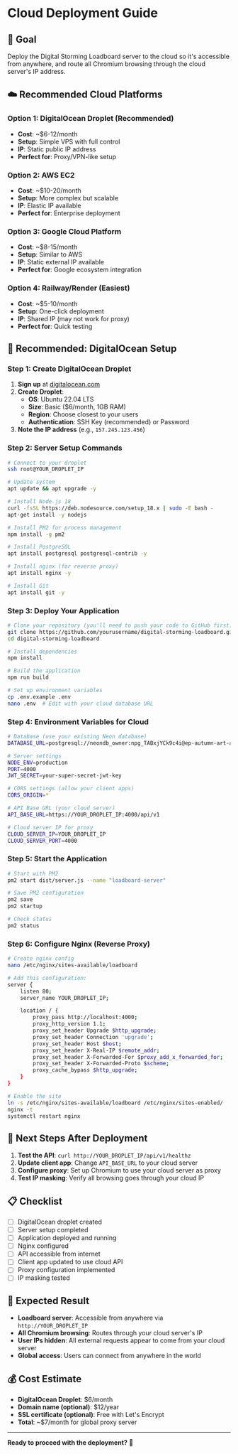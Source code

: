 # Cloud Deployment Guide

## 🎯 **Goal**
Deploy the Digital Storming Loadboard server to the cloud so it's accessible from anywhere, and route all Chromium browsing through the cloud server's IP address.

## ☁️ **Recommended Cloud Platforms**

### **Option 1: DigitalOcean Droplet (Recommended)**
- **Cost**: ~$6-12/month
- **Setup**: Simple VPS with full control
- **IP**: Static public IP address
- **Perfect for**: Proxy/VPN-like setup

### **Option 2: AWS EC2**
- **Cost**: ~$10-20/month
- **Setup**: More complex but scalable
- **IP**: Elastic IP available
- **Perfect for**: Enterprise deployment

### **Option 3: Google Cloud Platform**
- **Cost**: ~$8-15/month
- **Setup**: Similar to AWS
- **IP**: Static external IP available
- **Perfect for**: Google ecosystem integration

### **Option 4: Railway/Render (Easiest)**
- **Cost**: ~$5-10/month
- **Setup**: One-click deployment
- **IP**: Shared IP (may not work for proxy)
- **Perfect for**: Quick testing

## 🚀 **Recommended: DigitalOcean Setup**

### **Step 1: Create DigitalOcean Droplet**

1. **Sign up** at [digitalocean.com](https://digitalocean.com)
2. **Create Droplet**:
   - **OS**: Ubuntu 22.04 LTS
   - **Size**: Basic ($6/month, 1GB RAM)
   - **Region**: Choose closest to your users
   - **Authentication**: SSH Key (recommended) or Password
3. **Note the IP address** (e.g., `157.245.123.456`)

### **Step 2: Server Setup Commands**

```bash
# Connect to your droplet
ssh root@YOUR_DROPLET_IP

# Update system
apt update && apt upgrade -y

# Install Node.js 18
curl -fsSL https://deb.nodesource.com/setup_18.x | sudo -E bash -
apt-get install -y nodejs

# Install PM2 for process management
npm install -g pm2

# Install PostgreSQL
apt install postgresql postgresql-contrib -y

# Install nginx (for reverse proxy)
apt install nginx -y

# Install Git
apt install git -y
```

### **Step 3: Deploy Your Application**

```bash
# Clone your repository (you'll need to push your code to GitHub first)
git clone https://github.com/yourusername/digital-storming-loadboard.git
cd digital-storming-loadboard

# Install dependencies
npm install

# Build the application
npm run build

# Set up environment variables
cp .env.example .env
nano .env  # Edit with your cloud database URL
```

### **Step 4: Environment Variables for Cloud**

```bash
# Database (use your existing Neon database)
DATABASE_URL=postgresql://neondb_owner:npg_TABxjYCk9c4i@ep-autumn-art-adolj885-pooler.c-2.us-east-1.aws.neon.tech/neondb?sslmode=require

# Server settings
NODE_ENV=production
PORT=4000
JWT_SECRET=your-super-secret-jwt-key

# CORS settings (allow your client apps)
CORS_ORIGIN=*

# API Base URL (your cloud server)
API_BASE_URL=https://YOUR_DROPLET_IP:4000/api/v1

# Cloud server IP for proxy
CLOUD_SERVER_IP=YOUR_DROPLET_IP
CLOUD_SERVER_PORT=4000
```

### **Step 5: Start the Application**

```bash
# Start with PM2
pm2 start dist/server.js --name "loadboard-server"

# Save PM2 configuration
pm2 save
pm2 startup

# Check status
pm2 status
```

### **Step 6: Configure Nginx (Reverse Proxy)**

```bash
# Create nginx config
nano /etc/nginx/sites-available/loadboard

# Add this configuration:
server {
    listen 80;
    server_name YOUR_DROPLET_IP;

    location / {
        proxy_pass http://localhost:4000;
        proxy_http_version 1.1;
        proxy_set_header Upgrade $http_upgrade;
        proxy_set_header Connection 'upgrade';
        proxy_set_header Host $host;
        proxy_set_header X-Real-IP $remote_addr;
        proxy_set_header X-Forwarded-For $proxy_add_x_forwarded_for;
        proxy_set_header X-Forwarded-Proto $scheme;
        proxy_cache_bypass $http_upgrade;
    }
}

# Enable the site
ln -s /etc/nginx/sites-available/loadboard /etc/nginx/sites-enabled/
nginx -t
systemctl restart nginx
```

## 🔧 **Next Steps After Deployment**

1. **Test the API**: `curl http://YOUR_DROPLET_IP/api/v1/healthz`
2. **Update client app**: Change `API_BASE_URL` to your cloud server
3. **Configure proxy**: Set up Chromium to use your cloud server as proxy
4. **Test IP masking**: Verify all browsing goes through your cloud IP

## 📋 **Checklist**

- [ ] DigitalOcean droplet created
- [ ] Server setup completed
- [ ] Application deployed and running
- [ ] Nginx configured
- [ ] API accessible from internet
- [ ] Client app updated to use cloud API
- [ ] Proxy configuration implemented
- [ ] IP masking tested

## 🎯 **Expected Result**

- **Loadboard server**: Accessible from anywhere via `http://YOUR_DROPLET_IP`
- **All Chromium browsing**: Routes through your cloud server's IP
- **User IPs hidden**: All external requests appear to come from your cloud server
- **Global access**: Users can connect from anywhere in the world

## 💰 **Cost Estimate**

- **DigitalOcean Droplet**: $6/month
- **Domain name (optional)**: $12/year
- **SSL certificate (optional)**: Free with Let's Encrypt
- **Total**: ~$7/month for global proxy server

---

**Ready to proceed with the deployment?** 🚀
